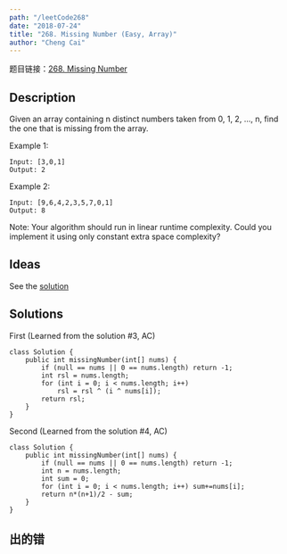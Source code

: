 ```yaml
---
path: "/leetCode268"
date: "2018-07-24"
title: "268. Missing Number (Easy, Array)"
author: "Cheng Cai"
---
```


题目链接：[268. Missing Number](https://leetcode.com/problems/missing-number/description/)

## Description
Given an array containing n distinct numbers taken from 0, 1, 2, ..., n, find the one that is missing from the array.

Example 1:
```
Input: [3,0,1]
Output: 2
```
Example 2:
```
Input: [9,6,4,2,3,5,7,0,1]
Output: 8
```
Note:
Your algorithm should run in linear runtime complexity. Could you implement it using only constant extra space complexity?

## Ideas
See the [solution](https://leetcode.com/problems/missing-number/solution/)

## Solutions
First (Learned from the solution #3, AC)
```
class Solution {
    public int missingNumber(int[] nums) {
        if (null == nums || 0 == nums.length) return -1;
        int rsl = nums.length;
        for (int i = 0; i < nums.length; i++)
            rsl = rsl ^ (i ^ nums[i]);
        return rsl;
    }
}
```
Second (Learned from the solution #4, AC)
```
class Solution {
    public int missingNumber(int[] nums) {
        if (null == nums || 0 == nums.length) return -1;
        int n = nums.length;
        int sum = 0;
        for (int i = 0; i < nums.length; i++) sum+=nums[i];
        return n*(n+1)/2 - sum;
    }
}
```

## 出的错
